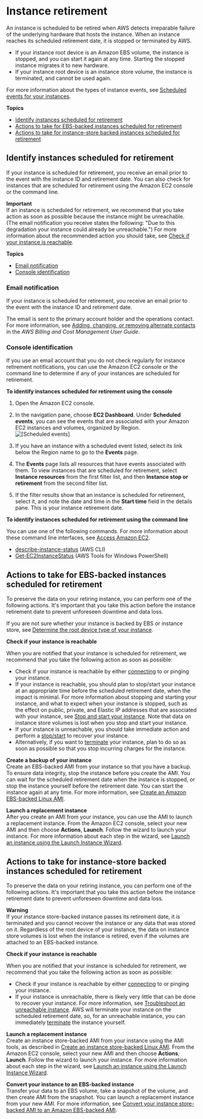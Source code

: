 # Instance retirement<a name="instance-retirement"></a>

An instance is scheduled to be retired when AWS detects irreparable failure of the underlying hardware that hosts the instance\. When an instance reaches its scheduled retirement date, it is stopped or terminated by AWS\. 
+ If your instance root device is an Amazon EBS volume, the instance is stopped, and you can start it again at any time\. Starting the stopped instance migrates it to new hardware\.
+ If your instance root device is an instance store volume, the instance is terminated, and cannot be used again\.

For more information about the types of instance events, see [Scheduled events for your instances](monitoring-instances-status-check_sched.md)\.

**Topics**
+ [Identify instances scheduled for retirement](#instance-retirement-identify)
+ [Actions to take for EBS\-backed instances scheduled for retirement](#instance-retirement-actions-EBS)
+ [Actions to take for instance\-store backed instances scheduled for retirement](#instance-retirement-actions-instance-store)

## Identify instances scheduled for retirement<a name="instance-retirement-identify"></a>

If your instance is scheduled for retirement, you receive an email prior to the event with the instance ID and retirement date\. You can also check for instances that are scheduled for retirement using the Amazon EC2 console or the command line\.

**Important**  
If an instance is scheduled for retirement, we recommend that you take action as soon as possible because the instance might be unreachable\. \(The email notification you receive states the following: "Due to this degradation your instance could already be unreachable\."\) For more information about the recommended action you should take, see [Check if your instance is reachable](#check-instance)\.

**Topics**
+ [Email notification](#identify-by-email)
+ [Console identification](#identify-in-console-cli)

### Email notification<a name="identify-by-email"></a>

If your instance is scheduled for retirement, you receive an email prior to the event with the instance ID and retirement date\.

The email is sent to the primary account holder and the operations contact\. For more information, see [Adding, changing, or removing alternate contacts](https://docs.aws.amazon.com/awsaccountbilling/latest/aboutv2/manage-account-payment.html#manage-account-payment-alternate-contacts) in the *AWS Billing and Cost Management User Guide*\.

### Console identification<a name="identify-in-console-cli"></a>

If you use an email account that you do not check regularly for instance retirement notifications, you can use the Amazon EC2 console or the command line to determine if any of your instances are scheduled for retirement\.<a name="identify-retiring-instances"></a>

**To identify instances scheduled for retirement using the console**

1. Open the Amazon EC2 console\.

1. In the navigation pane, choose **EC2 Dashboard**\. Under **Scheduled events**, you can see the events that are associated with your Amazon EC2 instances and volumes, organized by Region\.  
![\[Scheduled events\]](http://docs.aws.amazon.com/AWSEC2/latest/UserGuide/images/dashboard-scheduled-events.png)

1. If you have an instance with a scheduled event listed, select its link below the Region name to go to the **Events** page\.

1. The **Events** page lists all resources that have events associated with them\. To view instances that are scheduled for retirement, select **Instance resources** from the first filter list, and then **Instance stop or retirement** from the second filter list\.

1. If the filter results show that an instance is scheduled for retirement, select it, and note the date and time in the **Start time** field in the details pane\. This is your instance retirement date\.

**To identify instances scheduled for retirement using the command line**

You can use one of the following commands\. For more information about these command line interfaces, see [Access Amazon EC2](concepts.md#access-ec2)\.
+ [describe\-instance\-status](https://docs.aws.amazon.com/cli/latest/reference/ec2/describe-instance-status.html) \(AWS CLI\)
+ [Get\-EC2InstanceStatus](https://docs.aws.amazon.com/powershell/latest/reference/items/Get-EC2InstanceStatus.html) \(AWS Tools for Windows PowerShell\)

## Actions to take for EBS\-backed instances scheduled for retirement<a name="instance-retirement-actions-EBS"></a>

To preserve the data on your retiring instance, you can perform one of the following actions\. It's important that you take this action before the instance retirement date to prevent unforeseen downtime and data loss\.

If you are not sure whether your instance is backed by EBS or instance store, see [Determine the root device type of your instance](RootDeviceStorage.md#display-instance-root-device-type)\.

**Check if your instance is reachable**

When you are notified that your instance is scheduled for retirement, we recommend that you take the following action as soon as possible:
+ Check if your instance is reachable by either [connecting](AccessingInstances.md) to or pinging your instance\.
+ If your instance is reachable, you should plan to stop/start your instance at an appropriate time before the scheduled retirement date, when the impact is minimal\. For more information about stopping and starting your instance, and what to expect when your instance is stopped, such as the effect on public, private, and Elastic IP addresses that are associated with your instance, see [Stop and start your instance](Stop_Start.md)\. Note that data on instance store volumes is lost when you stop and start your instance\.
+ If your instance is unreachable, you should take immediate action and perform a [stop/start](Stop_Start.md) to recover your instance\.
+ Alternatively, if you want to [terminate](terminating-instances.md) your instance, plan to do so as soon as possible so that you stop incurring charges for the instance\.

**Create a backup of your instance**  
Create an EBS\-backed AMI from your instance so that you have a backup\. To ensure data integrity, stop the instance before you create the AMI\. You can wait for the scheduled retirement date when the instance is stopped, or stop the instance yourself before the retirement date\. You can start the instance again at any time\. For more information, see [Create an Amazon EBS\-backed Linux AMI](creating-an-ami-ebs.md)\.

**Launch a replacement instance**  
After you create an AMI from your instance, you can use the AMI to launch a replacement instance\. From the Amazon EC2 console, select your new AMI and then choose **Actions**, **Launch**\. Follow the wizard to launch your instance\. For more information about each step in the wizard, see [Launch an instance using the Launch Instance Wizard](launching-instance.md)\.

## Actions to take for instance\-store backed instances scheduled for retirement<a name="instance-retirement-actions-instance-store"></a>

To preserve the data on your retiring instance, you can perform one of the following actions\. It's important that you take this action before the instance retirement date to prevent unforeseen downtime and data loss\.

**Warning**  
If your instance store\-backed instance passes its retirement date, it is terminated and you cannot recover the instance or any data that was stored on it\. Regardless of the root device of your instance, the data on instance store volumes is lost when the instance is retired, even if the volumes are attached to an EBS\-backed instance\.

**Check if your instance is reachable**

When you are notified that your instance is scheduled for retirement, we recommend that you take the following action as soon as possible:
+ Check if your instance is reachable by either [connecting](AccessingInstances.md) to or pinging your instance\.
+ If your instance is unreachable, there is likely very little that can be done to recover your instance\. For more information, see [Troubleshoot an unreachable instance](instance-console.md)\. AWS will terminate your instance on the scheduled retirement date, so, for an unreachable instance, you can immediately [terminate](terminating-instances.md) the instance yourself\.

**Launch a replacement instance**  
Create an instance store\-backed AMI from your instance using the AMI tools, as described in [Create an instance store\-backed Linux AMI](creating-an-ami-instance-store.md)\. From the Amazon EC2 console, select your new AMI and then choose **Actions**, **Launch**\. Follow the wizard to launch your instance\. For more information about each step in the wizard, see [Launch an instance using the Launch Instance Wizard](launching-instance.md)\.

**Convert your instance to an EBS\-backed instance**  
Transfer your data to an EBS volume, take a snapshot of the volume, and then create AMI from the snapshot\. You can launch a replacement instance from your new AMI\. For more information, see [Convert your instance store\-backed AMI to an Amazon EBS\-backed AMI](Using_ConvertingS3toEBS.md)\.